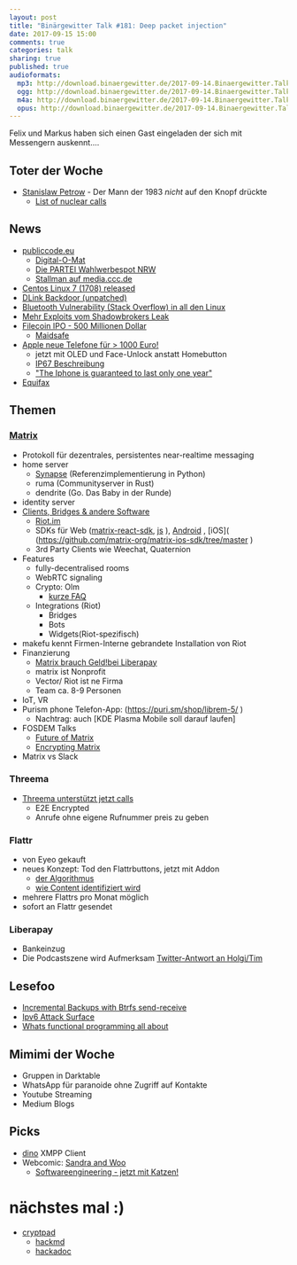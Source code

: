 ```yaml
---
layout: post
title: "Binärgewitter Talk #181: Deep packet injection"
date: 2017-09-15 15:00
comments: true
categories: talk
sharing: true
published: true
audioformats:
  mp3: http://download.binaergewitter.de/2017-09-14.Binaergewitter.Talk.181.mp3
  ogg: http://download.binaergewitter.de/2017-09-14.Binaergewitter.Talk.181.ogg
  m4a: http://download.binaergewitter.de/2017-09-14.Binaergewitter.Talk.181.m4a
  opus: http://download.binaergewitter.de/2017-09-14.Binaergewitter.Talk.181.opus
---
```

Felix und Markus haben sich einen Gast eingeladen der sich mit Messengern auskennt....

## Toter der Woche

- [Stanislaw Petrow]( https://twitter.com/egghat/status/906848277382955008 ) - Der Mann der 1983 *nicht* auf den Knopf drückte
  * [List of nuclear calls]( https://en.wikipedia.org/wiki/List_of_nuclear_close_calls )

## News

- [publiccode.eu]( https://publiccode.eu/ )
    - [Digital-O-Mat]( https://bund.digital-o-mat.de/ )
    - [Die PARTEI Wahlwerbespot NRW]( https://www.youtube.com/watch?v=sua1RKcOm8U )
    - [Stallman auf media.ccc.de]( https://media.ccc.de/v/31c3_-_6123_-_en_-_saal_1_-_201412291130_-_freedom_in_your_computer_and_in_the_net_-_richard_stallman )
- [Centos Linux 7 (1708) released]( https://lists.centos.org/pipermail/centos-announce/2017-September/022532.html )
- [DLink Backdoor (unpatched)]( https://pierrekim.github.io/blog/2017-02-02-update-dlink-dwr-932b-lte-routers-vulnerabilities.html )
- [Bluetooth Vulnerability (Stack Overflow) in all den Linux]( 
https://www.heise.de/security/meldung/BlueBorne-Android-Linux-und-Windows-ueber-Bluetooth-angreifbar-3830319.html )
- [Mehr Exploits vom Shadowbrokers Leak]( 
https://yro.slashdot.org/story/17/09/11/2113226/shadowbrokers-releases-nsa-unitedrake-manual-that-targets-windows-machines )
- [Filecoin IPO - 500 Millionen Dollar]( http://filecoin.io/ )
    - [Maidsafe](https://maidsafe.net/ )
- [Apple neue Telefone für > 1000 Euro!]( https://www.apple.com/de/shop/buy-iphone/iphone-x )
    - jetzt mit OLED und Face-Unlock anstatt Homebutton
    - [IP67 Beschreibung]( http://www.resourcesupplyllc.com/PDFs/WhatDoesIP67Mean.pdf )
    - ["The Iphone is guaranteed to last only one year"]( 
https://motherboard.vice.com/en_us/article/j5geby/the-iphone-is-guaranteed-to-last-only-one-year-apple-argues-in-court )
- [Equifax]( https://www.equifaxsecurity2017.com/ )

## Themen

### [Matrix]( https://matrix.org )

- Protokoll für dezentrales, persistentes near-realtime messaging
- home server
    - [Synapse](https://matrix.org/docs/projects/server/synapse.html ) (Referenzimplementierung in Python)
    - ruma (Communityserver in Rust)
    - dendrite (Go. Das Baby in der Runde)
- identity server
- [Clients, Bridges & andere Software](https://matrix.org/docs/projects/try-matrix-now.html )
    - [Riot.im]( https://about.riot.im/ )
    - SDKs für Web ([matrix-react-sdk]( https://github.com/matrix-org/matrix-react-sdk/tree/master ), [js](https://github.com/matrix-org/matrix-js-sdk/tree/master 
) ), 
[Android](https://github.com/matrix-org/matrix-android-sdk/tree/master )
, [iOS]( (https://github.com/matrix-org/matrix-ios-sdk/tree/master )
    - 3rd Party Clients wie Weechat, Quaternion
- Features
    - fully-decentralised rooms
    - WebRTC signaling
    - Crypto: Olm
        - [kurze FAQ](https://www.uhoreg.ca/blog/20170910-2110 )
    - Integrations (Riot)
        - Bridges
        - Bots
        - Widgets(Riot-spezifisch)
- makefu kennt Firmen-Interne gebrandete Installation von Riot
- Finanzierung
    - [Matrix brauch Geld!](http://bit.ly/2sxSrn9 )[bei Liberapay]( https://liberapay.com/matrixdotorg/ )
    - matrix ist Nonprofit
    - Vector/ Riot ist ne Firma
    - Team ca. 8-9 Personen
- IoT, VR
- Purism phone Telefon-App: (https://puri.sm/shop/librem-5/ )
    - Nachtrag: auch [KDE Plasma Mobile soll darauf laufen]
- FOSDEM Talks
    - [Future of Matrix](https://fosdem.org/2017/schedule/event/matrix_future/ )
    - [Encrypting Matrix](https://fosdem.org/2017/schedule/event/encrypting_matrix/ )
- Matrix vs Slack

### Threema

- [Threema unterstützt jetzt calls](https://three.ma/threemacalls)
  - E2E Encrypted
  - Anrufe ohne eigene Rufnummer preis zu geben


### Flattr

- von Eyeo gekauft
- neues Konzept: Tod den Flattrbuttons, jetzt mit Addon
    - [der Algorithmus](https://blog.flattr.net/2017/06/key-elements-of-the-new-flattr-the-all-knowing-privacy-friendly-algorithm/ )
    - [wie Content identifiziert wird](https://blog.flattr.net/2017/08/the-story-about-the-new-flattr-making-your-content-flattrable/ )
- mehrere Flattrs pro Monat möglich
- sofort an Flattr gesendet


### Liberapay

- Bankeinzug
- Die Podcastszene wird Aufmerksam [Twitter-Antwort an Holgi/Tim]( https://twitter.com/gu2dl/status/907976319086022661 )

## Lesefoo

- [Incremental Backups with Btrfs 
send-receive](http://marc.merlins.org/perso/btrfs/post_2014-03-22_Btrfs-Tips_-Doing-Fast-Incremental-Backups-With-Btrfs-Send-and-Receive.html )
- [Ipv6 Attack Surface]( https://isc.sans.edu/diary/rss/22820 )
- [Whats functional programming all about](http://www.lihaoyi.com/post/WhatsFunctionalProgrammingAllAbout.html)

## Mimimi der Woche

- Gruppen in Darktable
- WhatsApp für paranoide ohne Zugriff auf Kontakte
- Youtube Streaming
- Medium Blogs

## Picks

- [dino](https://dino.im/ ) XMPP Client
- Webcomic: [Sandra and Woo](http://www.sandraandwoo.com/woode )
    - [Softwareengineering - jetzt mit Katzen!](http://www.sandraandwoo.com/woode/2012/11/19/0430-softwareentwicklung-jetzt-mit-katzen/ )

# nächstes mal :)
- [cryptpad](https://cryptpad.fr/ )
    - [hackmd](https://hackmd.io )
    - [hackadoc](https://github.com/hackergarten/hackadoc )
